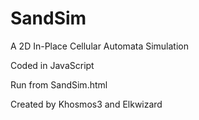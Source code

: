 # SandSim
A 2D In-Place Cellular Automata Simulation

Coded in JavaScript

Run from SandSim.html

Created by Khosmos3 and Elkwizard
